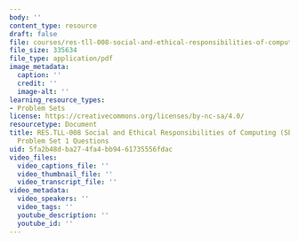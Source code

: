 ```yaml
---
body: ''
content_type: resource
draft: false
file: courses/res-tll-008-social-and-ethical-responsibilities-of-computing-serc-fall-2021/mit_restll008_17-806_pset1.pdf
file_size: 335634
file_type: application/pdf
image_metadata:
  caption: ''
  credit: ''
  image-alt: ''
learning_resource_types:
- Problem Sets
license: https://creativecommons.org/licenses/by-nc-sa/4.0/
resourcetype: Document
title: RES.TLL-008 Social and Ethical Responsibilities of Computing (SERC), 17.806
  Problem Set 1 Questions
uid: 5fa2b48d-ba27-4fa4-bb94-61735556fdac
video_files:
  video_captions_file: ''
  video_thumbnail_file: ''
  video_transcript_file: ''
video_metadata:
  video_speakers: ''
  video_tags: ''
  youtube_description: ''
  youtube_id: ''
---
```


